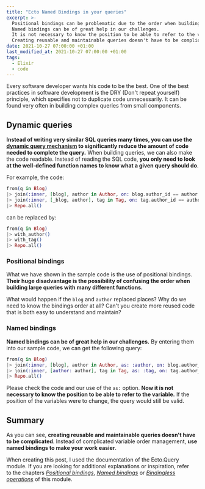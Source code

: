 ```yaml
---
title: "Ecto Named Bindings in your queries"
excerpt: >-
  Positional bindings can be problematic due to the order when building large queries with many different functions.
  Named bindings can be of great help in our challenges.
  It is not necessary to know the position to be able to refer to the variable.
  Creating reusable and maintainable queries doesn't have to be complicated.
date: 2021-10-27 07:00:00 +01:00
last_modified_at: 2021-10-27 07:00:00 +01:00
tags:
  - Elixir
  - code
---
```


  Every software developer wants his code to be the best.
  One of the best practices in software development is the DRY (Don't repeat yourself) principle, which specifies not to duplicate code unnecessarily.
  It can be found very often in building complex queries from small components.

## Dynamic queries

  **Instead of writing very similar SQL queries many times, you can use the [dynamic query mechanism](<{% post_url 2021-09-15-dynamic-queries-in-ecto%}>) to significantly reduce the amount of code needed to complete the query.**
  When building queries, we can also make the code readable.
  Instead of reading the SQL code, **you only need to look at the well-defined function names to know what a given query should do**.

  For example, the code:
  ```elixir
  from(q in Blog)
  |> join(:inner, [blog], author in Author, on: blog.author_id == author.id)
  |> join(:inner, [_blog, author], tag in Tag, on: tag.author_id == author.id)
  |> Repo.all()
  ```

  can be replaced by:

  ```elixir
  from(q in Blog)
  |> with_author()
  |> with_tag()
  |> Repo.all()
  ```

### Positional bindings

  What we have shown in the sample code is the use of positional bindings.
  **Their huge disadvantage is the possibility of confusing the order when building large queries with many different functions.**

  What would happen if the `blog` and `author` replaced places?
  Why do we need to know the bindings order at all?
  Can't you create more reused code that is both easy to understand and maintain?

### Named bindings

  **Named bindings can be of great help in our challenges.**
  By entering them into our sample code, we can get the following query:

  ```elixir
  from(q in Blog)
  |> join(:inner, [blog], author in Author, as: :author, on: blog.author_id == author.id)
  |> join(:inner, [author: author], tag in Tag, as: :tag, on: tag.author_id == author.id)
  |> Repo.all()
  ```

  Please check the code and our use of the `as:` option.
  **Now it is not necessary to know the position to be able to refer to the variable.**
  If the position of the variables were to change, the query would still be valid.

## Summary

  As you can see, **creating reusable and maintainable queries doesn't have to be complicated**.
  Instead of complicated variable order management, **use named bindings to make your work easier**.

  When creating this post, I used the documentation of the Ecto.Query module.
  If you are looking for additional explanations or inspiration, refer to the chapters *[Positional bindings](https://hexdocs.pm/ecto/Ecto.Query.html#module-positional-bindings)*, *[Named bindings](https://hexdocs.pm/ecto/Ecto.Query.html#module-named-bindings)* or *[Bindingless operations](https://hexdocs.pm/ecto/Ecto.Query.html#module-bindingless-operations)* of this module.

